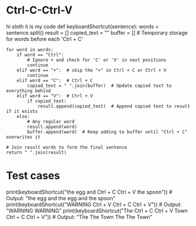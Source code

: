 # Ctrl-C-Ctrl-V
hi sloth it is my code
def keyboardShortcut(sentence):
    words = sentence.split()
    result = []
    copied_text = ""
    buffer = []  # Temporary storage for words before each 'Ctrl + C'
    
    for word in words:
        if word == "Ctrl":
            # Ignore + and check for 'C' or 'V' in next positions
            continue
        elif word == "+":  # skip the "+" in Ctrl + C or Ctrl + V
            continue
        elif word == "C":  # Ctrl + C
            copied_text = " ".join(buffer)  # Update copied text to everything behind
        elif word == "V":  # Ctrl + V
            if copied_text:
                result.append(copied_text)  # Append copied text to result if it exists
        else:
            # Any regular word
            result.append(word)
            buffer.append(word)  # Keep adding to buffer until "Ctrl + C" overwrites it
    
    # Join result words to form the final sentence
    return " ".join(result)

# Test cases
print(keyboardShortcut("the egg and Ctrl + C Ctrl + V the spoon"))  # Output: "the egg and the egg and the spoon"
print(keyboardShortcut("WARNING Ctrl + V Ctrl + C Ctrl + V"))  # Output: "WARNING WARNING"
print(keyboardShortcut("The Ctrl + C Ctrl + V Town Ctrl + C Ctrl + V"))  # Output: "The The Town The The Town"
